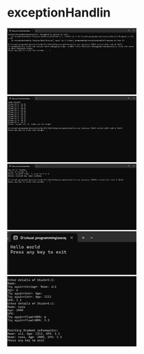 # exceptionHandlin

<img src="../ASSETS/lab3/act1.png" width="300px" />

<img src="../ASSETS/lab3/act2.png" width="300px" />

<img src="../ASSETS/lab3/act3.png" width="300px" />

<img src="../ASSETS/lab3/act4.png" width="300px" />

<img src="../ASSETS/lab3/task1.png" width="300px" />
